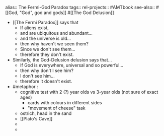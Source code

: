alias:: The Fermi-God Paradox
tags::
rel-projects:: #AMTbook
see-also:: #[[God, "God", god and gods]] #[[The God Delusion]]

- [[The Fermi Paradox]] says that
	- If aliens exist,
	- and are ubiquitous and abundant...
	- and the universe is old...
	- then why haven't we seen them?
	- Since we don't see them...
	- therefore they don't exist.
- Similarly, the God-Delusion delusion says that...
	- If God is everywhere, universal and so powerful...
	- then why don't I see him?
	- I don't see him...
	- therefore it doesn't exist.
- #metaphor :
	- cognitive test with 2 (?) year olds vs 3-year olds (not sure of exact ages)
		- cards with colours in different sides
		- "movement of cheese" task
	- ostrich, head in the sand
	- [[Plato's Cave]]
	-
	-